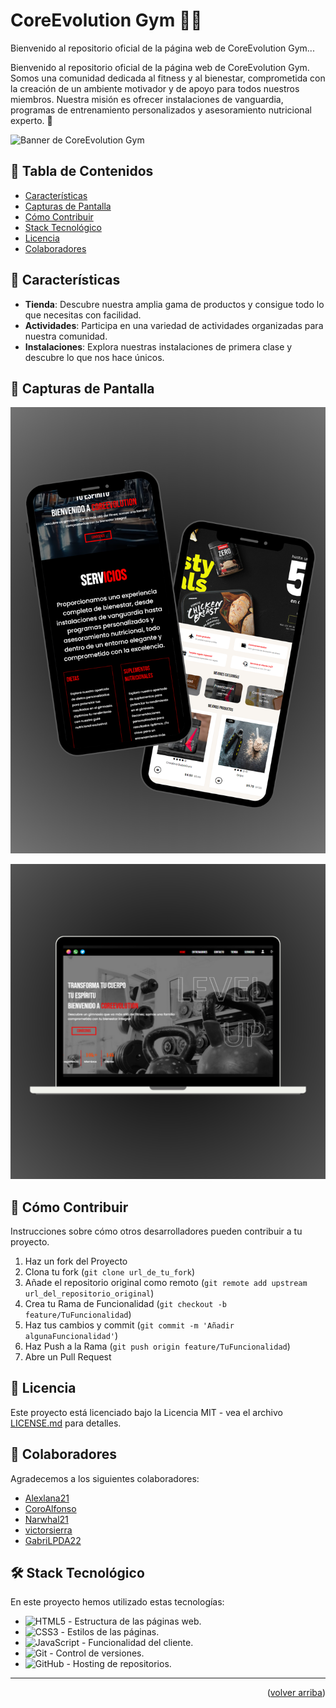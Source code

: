 <a name="top"></a>

# CoreEvolution Gym 🏋️‍♂️

Bienvenido al repositorio oficial de la página web de CoreEvolution Gym...

Bienvenido al repositorio oficial de la página web de CoreEvolution Gym. Somos una comunidad dedicada al fitness y al bienestar, comprometida con la creación de un ambiente motivador y de apoyo para todos nuestros miembros. Nuestra misión es ofrecer instalaciones de vanguardia, programas de entrenamiento personalizados y asesoramiento nutricional experto. 🌟

![Banner de CoreEvolution Gym](/assets/images/Banner.png)

## 📖 Tabla de Contenidos

- [Características](#características)
- [Capturas de Pantalla](#capturas-de-pantalla)
- [Cómo Contribuir](#cómo-contribuir)
- [Stack Tecnológico](#stack-tecnológico)
- [Licencia](#licencia)
- [Colaboradores](#colaboradores)

## 🌟 Características

- **Tienda**: Descubre nuestra amplia gama de productos y consigue todo lo que necesitas con facilidad.
- **Actividades**: Participa en una variedad de actividades organizadas para nuestra comunidad.
- **Instalaciones**: Explora nuestras instalaciones de primera clase y descubre lo que nos hace únicos.

## 📸 Capturas de Pantalla

![MovilGYM](/assets/images/Movil.png)

![PcGYM](/assets/images/Portatil.png)

## 🤝 Cómo Contribuir

Instrucciones sobre cómo otros desarrolladores pueden contribuir a tu proyecto.

1. Haz un fork del Proyecto
2. Clona tu fork (`git clone url_de_tu_fork`)
3. Añade el repositorio original como remoto (`git remote add upstream url_del_repositorio_original`)
4. Crea tu Rama de Funcionalidad (`git checkout -b feature/TuFuncionalidad`)
5. Haz tus cambios y commit (`git commit -m 'Añadir algunaFuncionalidad'`)
6. Haz Push a la Rama (`git push origin feature/TuFuncionalidad`)
7. Abre un Pull Request

## 📄 Licencia

Este proyecto está licenciado bajo la Licencia MIT - vea el archivo [LICENSE.md](LICENSE.md) para detalles.

## 👋 Colaboradores

Agradecemos a los siguientes colaboradores:

- [Alexlana21](https://github.com/Alexlana21)
- [CoroAlfonso](https://github.com/CoroAlfonso)
- [Narwhal21](https://github.com/Narwhal21)
- [victorsierra](https://github.com/victorsierra)
- [GabriLPDA22](https://github.com/GabriLPDA22)

## 🛠️ Stack Tecnológico

En este proyecto hemos utilizado estas tecnologías:

- ![HTML5](https://img.shields.io/badge/html5-%23E34F26.svg?&style=for-the-badge&logo=html5&logoColor=white) - Estructura de las páginas web.
- ![CSS3](https://img.shields.io/badge/css3-%231572B6.svg?&style=for-the-badge&logo=css3&logoColor=white) - Estilos de las páginas.
- ![JavaScript](https://img.shields.io/badge/javascript-%23F7DF1E.svg?&style=for-the-badge&logo=javascript&logoColor=black) - Funcionalidad del cliente.
- ![Git](https://img.shields.io/badge/git-%23F05032.svg?&style=for-the-badge&logo=git&logoColor=white) - Control de versiones.
- ![GitHub](https://img.shields.io/badge/github-%23121011.svg?&style=for-the-badge&logo=github&logoColor=white) - Hosting de repositorios.

---

<p align="right">(<a href="#top">volver arriba</a>)</p>
